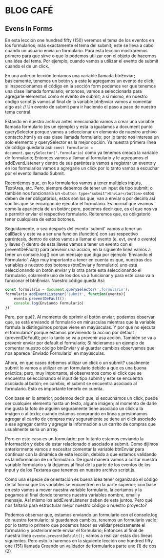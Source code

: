 # BLOG CAFÉ

## Evens In Forms

En esta lección one hundred fifty (150) veremos el tema de los eventos en los formularios; más exactamente el tema del submit; este se lleva a cabo cuando un usuario envía un formulario. Para esta lección mostraremos primero para que sirve o que lo podemos utilizar con el objeto de hacernos una idea del tema. Por ejemplo, cuando vamos a utilizar el evento de submit cuando el de un click.

En una anterior lección teníamos una variable llamada btnEnviar; básicamente, tenemos un botón y a este le agregamos un evento de click; si inspeccionamos el código en la sección form podemos ver que tenemos una clase llamada formulario; entonces, vamos a seleccionarla para agregarle elementos como el evento de submit; a si mismo, en nuestro código script.js vamos al final de la variable btnEnviar vamos a comentar algo así: // Un evento de submit para ir haciendo el paso a paso de nuestro tema central.

Estando en nuestro archivo antes mencionado vamos a crear una variable llamada formulario (es un ejemplo) y esta la igualamos a document punto querySelector porque vamos a seleccionar un elemento de nuestro archivo contacto.html y es esa clase llamada formulario; por lo tanto nos interesa un solo elemento y querySelector es la mejor opción. Ya nuestra primera línea de código quedaría así: `const formulario = document.querySelector('.formulario)` como ya tenemos creada la variable de formulario; Entonces vamos a llamar al formulario y le agregamos el addEventListener y dentro de sus paréntesis vamos a registrar un evento y en los formularios vamos a agregarle un click por lo tanto vamos a escuchar por el evento llamado Submit.

Recordemos que, en los formularios vamos a tener multiples inputs, TextArea, etc. Pero, siempre debemos de tener un input de tipo submit; o también nos funcionaría un `<button type="submit">Enviar</button>` estos deben de ser obligatorios, estos son los que, van a enviar o por decirlo así son los que se encargan de ejecutar el formulario. Es normal que veamos como la apariencia de un botón; pero, podemos decir que, es el que nos va a permitir enviar el respectivo formulario. Reiteremos que, es obligatorio tener cualquiera de estos botones.

Seguidamente, o sea después del evento 'submit' vamos a tener un callBack y este va a ser una función (function) con sus respectivo paréntesis, dentro de estos vamos a llamar el evento (e, evt, evnt o evento) y llaves {} dentro de esta llaves vamos a tener un evento con el preventDeFault() para prevenir una acción, en la siguiente línea vamos a tener un console.log() con un mensaje que diga por ejemplo 'Enviando el Formulario'. Algo muy importante a tener en cuenta es que, nuestras dos variables o nuestro dos botones (btnEnviar y formulario) uno está seleccionando un botón enviar y la otra parte esta seleccionando el formulario, solamente uno de los dos va a funcionar y para este caso va a funcionar el btnEnviar. Nuestro código queda Así:

```JavaScript
const formulario = document.querySelector('.formulario');
formulario.addEventListener('submit', function(evento){
    evento.preventDeFault();
    console.log(Enviando Formulario)
})
```

Pero, por qué?. Al momento de oprimir el botón enviar; podemos observar que, se está enviando el formulario en minúsculas mientras que la variable formula la distinguimos porque viene en mayúsculas. Y por qué no ejecuta el formulario? porque estamos previniendo la accion por default (preventDeFault); por lo tanto se va a prevenir asa acción. También se va a prevenir enviar por default el formulario; Si hicieramos un ejemplo de comentar nuestro código btnEnviar y al guardar cambios observamos que nos aparece 'Enviado Formulario' en mayúsculas.

Ahora, en que casos debemos utilizar un click o un submit? usualmente submit lo vamos a utilizar en un formulario debido a que es una buena práctica; pero, muy importante, si observamos como el click que se encuentra seleccionando el input de tipo submit y este se encuentra asociado al botón; en cambio, el submit se encuentra asociado al formulario. Esto es importante tenerlo en cuenta.

Con base en lo anterior, podemos decir que, si escuchamos un click, puede ser cualquier elemento hasta un texto, alguna imágen; al momento de darle me gusta la foto de alguién seguramente tiene asociado un click a la imágen o al texto; cuando estamos comprando en línea y presionamos agregar al carrito de compras muy seguramente se tiene un click asociado a ese agregar carrito y agregar la información a un carrito de compras que usualmente sería un array.

Pero en este caso es un formulario; por lo tanto estamos enviando la información y debe de estar relacionado o asociado a submit. Como dijimos anteriormente vamos a necesitar comentar la variable btnEnviar para continuar con la dinámica  de esta lección, debido a que estamos validando es la información de un formulario. De igual manera vamos a cortar nuestra variable formulario y la dejamos al final de la parte de los eventos de los input y de los Textarea que tenemos en nuestro archivo script.js.

Como una especie de orientación es buena idea tener organizado el código de tal forma que las variables se encuentren en la parte superior; con base en esto vamos a mover nuestra variable formulario, la cortamos y la pegamos al final donde tenemos nuestra variables nombre, email y mensaje. Así mismo los addEventListener deben de esta juntos. Pero qué nos faltaría para estructurar mejor nuestro código o nuestro proyecto?

Podemos observar que, estamos enviando un formulario con el console.log de nuestra formulario; si guardamos cambios, tenemos un formulario vacío; por lo tanto lo primero que podemos hacer es validar precisamente el formulario y posteriormente enviar el formulario; Entonces al final de nuestra línea `evento.preventDeFault();` vamos a realizar estas dos líneas siguientes. Pero esto lo haremos en la siguiente lección one hundred fifty one (151) llamada Creando un validador de formularios parte uno (1) de dos (2)
